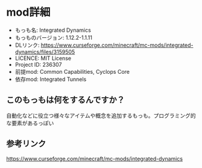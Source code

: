 # mod詳細

- もっも名: Integrated Dynamics
- もっものバージョン: 1.12.2-1.1.11
- DLリンク: https://www.curseforge.com/minecraft/mc-mods/integrated-dynamics/files/3159505
- LICENCE: MIT License
- Project ID: 236307
- 前提mod: Common Capabilities, Cyclops Core
- 依存mod: Integrated Tunnels

## このもっもは何をするんですか？
自動化などに役立つ様々なアイテムや概念を追加するもっも。プログラミング的な要素があるっぽい

## 参考リンク
https://www.curseforge.com/minecraft/mc-mods/integrated-dynamics
